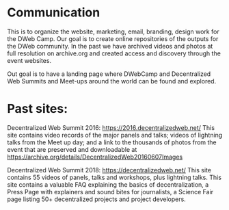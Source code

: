 # Communication
This is to organize the website, marketing, email, branding, design work for the DWeb Camp.
Our goal is to create online repositories of the outputs for the DWeb community. In the past we have archived videos and photos at full resolution on archive.org and created access and discovery through the event websites.  

Out goal is to have a landing page where DWebCamp and Decentralized Web Summits and Meet-ups around the world can be found and explored.

# Past sites:

Decentralized Web Summit 2016:  https://2016.decentralizedweb.net/
This site contains video records of the major panels and talks; videos of lightning talks from the Meet up day; and a link to the thousands of photos from the event that are preserved and downloadable at https://archive.org/details/DecentralizedWeb20160607Images

Decentralized Web Summit 2018: https://decentralizedweb.net/
This site contains 55 videos of panels, talks and workshops, plus lightning talks.
This site contains a valuable FAQ explaining the basics of decentralization, a Press Page with explainers and sound bites for journalists, a Science Fair page listing 50+ decentralized projects and project developers.  

